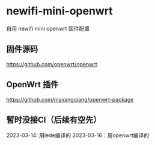 # newifi-mini-openwrt

自用 newifi mini openwrt 固件配置

## 固件源码

<https://github.com/openwrt/openwrt>

## OpenWrt 插件

<https://github.com/maiqingqiang/openwrt-package>

## 暂时没接CI（后续有空先）

2023-03-14: 用lede编译的
2023-03-16：用openwrt编译的
